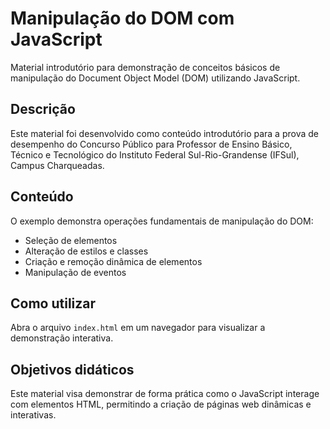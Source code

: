 # Manipulação do DOM com JavaScript

Material introdutório para demonstração de conceitos básicos de manipulação do Document Object Model (DOM) utilizando JavaScript.

## Descrição

Este material foi desenvolvido como conteúdo introdutório para a prova de desempenho do Concurso Público para Professor de Ensino Básico, Técnico e Tecnológico do Instituto Federal Sul-Rio-Grandense (IFSul), Campus Charqueadas.

## Conteúdo

O exemplo demonstra operações fundamentais de manipulação do DOM:
- Seleção de elementos
- Alteração de estilos e classes
- Criação e remoção dinâmica de elementos
- Manipulação de eventos

## Como utilizar

Abra o arquivo `index.html` em um navegador para visualizar a demonstração interativa.

## Objetivos didáticos

Este material visa demonstrar de forma prática como o JavaScript interage com elementos HTML, permitindo a criação de páginas web dinâmicas e interativas.